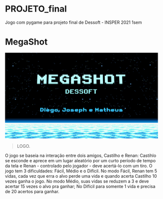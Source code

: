 # PROJETO_final
Jogo com pygame para projeto final de Dessoft - INSPER 2021 1sem

# MegaShot
![alt text](https://github.com/josephkneto/referencia/blob/master/logo.megashot.png)
> LOGO.



O jogo se baseia na interação entre dois amigos, Castilho e Renan: Castihlo se esconde e aprece em um lugar aleatório por um curto período de tempo da tela e Renan - controlado pelo jogador - deve acertá-lo com um tiro. O jogo tem 3 dificuldades: Fácil, Médio e o Difícil. No modo Fácil, Renan tem 5 vidas, cada vez que erra o alvo perde uma vida e quando acerta Castilho 10 vezes ganha o jogo. No modo Médio, suas vidas se reduzem a 3 e deve acertar 15 vezes o alvo pra ganhar; No Difícil para somente 1 vida e precisa de 20 acertos para ganhar.
